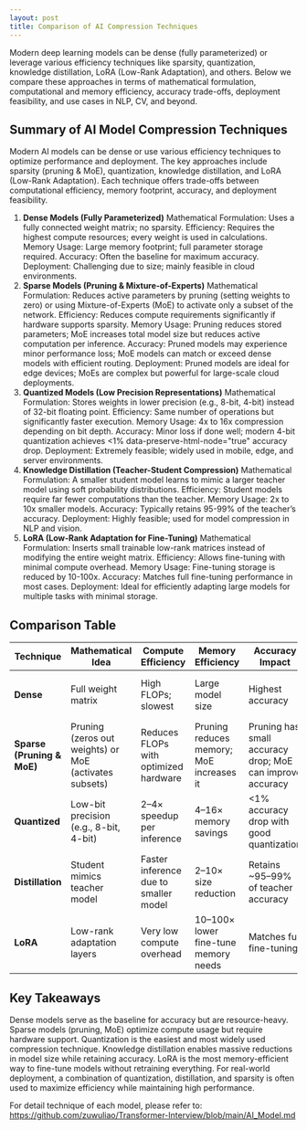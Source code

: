 ```yaml
---
layout: post
title: Comparison of AI Compression Techniques
---
```


Modern deep learning models can be dense (fully parameterized) or leverage various efficiency techniques like sparsity, quantization, knowledge distillation, LoRA (Low-Rank Adaptation), and others. Below we compare these approaches in terms of mathematical formulation, computational and memory efficiency, accuracy trade-offs, deployment feasibility, and use cases in NLP, CV, and beyond.

## Summary of AI Model Compression Techniques
Modern AI models can be dense or use various efficiency techniques to optimize performance and deployment. The key approaches include sparsity (pruning & MoE), quantization, knowledge distillation, and LoRA (Low-Rank Adaptation). Each technique offers trade-offs between computational efficiency, memory footprint, accuracy, and deployment feasibility.

1. **Dense Models (Fully Parameterized)**
Mathematical Formulation: Uses a fully connected weight matrix; no sparsity.
Efficiency: Requires the highest compute resources; every weight is used in calculations.
Memory Usage: Large memory footprint; full parameter storage required.
Accuracy: Often the baseline for maximum accuracy.
Deployment: Challenging due to size; mainly feasible in cloud environments.
2. **Sparse Models (Pruning & Mixture-of-Experts)**
Mathematical Formulation: Reduces active parameters by pruning (setting weights to zero) or using Mixture-of-Experts (MoE) to activate only a subset of the network.
Efficiency: Reduces compute requirements significantly if hardware supports sparsity.
Memory Usage: Pruning reduces stored parameters; MoE increases total model size but reduces active computation per inference.
Accuracy: Pruned models may experience minor performance loss; MoE models can match or exceed dense models with efficient routing.
Deployment: Pruned models are ideal for edge devices; MoEs are complex but powerful for large-scale cloud deployments.
3. **Quantized Models (Low Precision Representations)**
Mathematical Formulation: Stores weights in lower precision (e.g., 8-bit, 4-bit) instead of 32-bit floating point.
Efficiency: Same number of operations but significantly faster execution.
Memory Usage: 4x to 16x compression depending on bit depth.
Accuracy: Minor loss if done well; modern 4-bit quantization achieves <1% data-preserve-html-node="true" accuracy drop.
Deployment: Extremely feasible; widely used in mobile, edge, and server environments.
4. **Knowledge Distillation (Teacher-Student Compression)**
Mathematical Formulation: A smaller student model learns to mimic a larger teacher model using soft probability distributions.
Efficiency: Student models require far fewer computations than the teacher.
Memory Usage: 2x to 10x smaller models.
Accuracy: Typically retains 95-99% of the teacher’s accuracy.
Deployment: Highly feasible; used for model compression in NLP and vision.
5. **LoRA (Low-Rank Adaptation for Fine-Tuning)**
Mathematical Formulation: Inserts small trainable low-rank matrices instead of modifying the entire weight matrix.
Efficiency: Allows fine-tuning with minimal compute overhead.
Memory Usage: Fine-tuning storage is reduced by 10-100x.
Accuracy: Matches full fine-tuning performance in most cases.
Deployment: Ideal for efficiently adapting large models for multiple tasks with minimal storage.

## Comparison Table
| Technique                 | Mathematical Idea                                | Compute Efficiency                         | Memory Efficiency                            | Accuracy Impact                                                  | Deployment Feasibility                                 |
|--------------------------|---------------------------------------------------|---------------------------------------------|-----------------------------------------------|------------------------------------------------------------------|--------------------------------------------------------|
| **Dense**                | Full weight matrix                                | High FLOPs; slowest                         | Large model size                              | Highest accuracy                                                 | Difficult for edge; common in cloud                    |
| **Sparse (Pruning & MoE)** | Pruning (zeros out weights) or MoE (activates subsets) | Reduces FLOPs with optimized hardware       | Pruning reduces memory; MoE increases it       | Pruning has small accuracy drop; MoE can improve accuracy        | Pruning is great for mobile; MoE is complex but scalable |
| **Quantized**            | Low-bit precision (e.g., 8-bit, 4-bit)            | 2–4× speedup per inference                  | 4–16× memory savings                           | <1% accuracy drop with good quantization                        | Used in mobile, edge, cloud                             |
| **Distillation**         | Student mimics teacher model                      | Faster inference due to smaller model       | 2–10× size reduction                           | Retains ~95–99% of teacher accuracy                              | Used widely in NLP and vision                          |
| **LoRA**                 | Low-rank adaptation layers                        | Very low compute overhead                   | 10–100× lower fine-tune memory needs           | Matches full fine-tuning                                        | Highly effective for multi-task adaptation             |


## Key Takeaways
Dense models serve as the baseline for accuracy but are resource-heavy.
Sparse models (pruning, MoE) optimize compute usage but require hardware support.
Quantization is the easiest and most widely used compression technique.
Knowledge distillation enables massive reductions in model size while retaining accuracy.
LoRA is the most memory-efficient way to fine-tune models without retraining everything.
For real-world deployment, a combination of quantization, distillation, and sparsity is often used to maximize efficiency while maintaining high performance.

For detail technique of each model, please refer to: https://github.com/zuwuliao/Transformer-Interview/blob/main/AI_Model.md